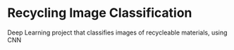 # Recycling Image Classification
 Deep Learning project that classifies images of recycleable materials, using CNN
